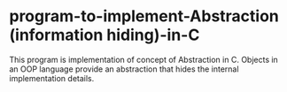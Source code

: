 # program-to-implement-Abstraction (information hiding)-in-C
This program is implementation of concept of Abstraction in C. Objects in an OOP language provide an abstraction that hides the internal implementation details.
